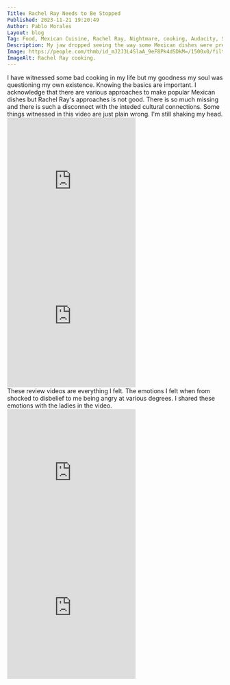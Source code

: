 ```yaml
---
Title: Rachel Ray Needs to Be Stopped
Published: 2023-11-21 19:20:49
Author: Pablo Morales
Layout: blog
Tag: Food, Mexican Cuisine, Rachel Ray, Nightmare, cooking, Audacity, Satire
Description: My jaw dropped seeing the way some Mexican dishes were prepared.
Image: https://people.com/thmb/id_mJ2J3L4SlaA_9eF8Pk4dSDkM=/1500x0/filters:no_upscale():max_bytes(150000):strip_icc():focal(764x279:766x281)/The-Rachael-Ray-Show-01-030323-cc64b0ee3035431298d93462b8e650cc.jpg
ImageAlt: Rachel Ray cooking.
---
```

<div class="athelas pa4">
  <div class="f4 f4-ns lh-copy center" markdown="1">
I have witnessed some bad cooking in my life but my goodness my soul was questioning my own existence. Knowing the basics are important. I acknowledge that there are various approaches to make popular Mexican dishes but Rachel Ray's approaches is not good. There is so much missing and there is such a disconnect with the inteded cultural connections. Some things witnessed in this video are just plain wrong. I'm still shaking my head.

<div class="measure center f4" markdown="1">
<iframe class="w-75-ns mw-100 width="300" height="315" src="https://www.youtube-nocookie.com/embed/l6TIWNZStC4?si=1Of5z2pugf08abjh" title="YouTube video player" frameborder="0" allow="accelerometer; autoplay; clipboard-write; encrypted-media; gyroscope; picture-in-picture; web-share" allowfullscreen></iframe>

<iframe class="w-75-ns mw-100 width="300" height="315" src="https://www.youtube-nocookie.com/embed/QX3TLmgnq-E?si=bHoV5A4S2GD34ogc" title="YouTube video player" frameborder="0" allow="accelerometer; autoplay; clipboard-write; encrypted-media; gyroscope; picture-in-picture; web-share" allowfullscreen></iframe>
</div>
These review videos are everything I felt. The emotions I felt when from shocked to disbelief to me being angry at various degrees. I shared these emotions with the ladies in the video.
<div class="measure center" markdown="1">
<iframe class="w-75-ns mw-100 width="300" height="315"  src="https://www.youtube-nocookie.com/embed/zFN2g1FBgVA?si=zy6gD0dmwXdDbh8W" title="YouTube video player" frameborder="0" allow="accelerometer; autoplay; clipboard-write; encrypted-media; gyroscope; picture-in-picture; web-share" allowfullscreen></iframe>

<iframe class="w-75-ns mw-100 width="300" height="315" src="https://www.youtube-nocookie.com/embed/Km8AJnDicgA?si=6zpt8ljaEdutH2VU" title="YouTube video player" frameborder="0" allow="accelerometer; autoplay; clipboard-write; encrypted-media; gyroscope; picture-in-picture; web-share" allowfullscreen></iframe>
</div>
  </div>
</div>
